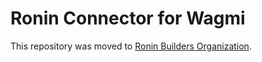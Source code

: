 # Ronin Connector for Wagmi

This repository was moved to [Ronin Builders Organization](https://github.com/ronin-builders/ronin-connector).
